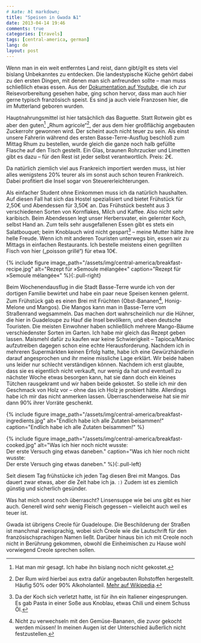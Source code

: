 ```yaml
---
# kate: hl markdown;
title: "Speisen in Gwada №1"
date: 2013-04-14 19:46
comments: true
categories: [travels]
tags: [central-america, german]
lang: de
layout: post
---
```


Wenn man in ein weit entferntes Land reist, dann gibt/gilt es stets viel bislang
Unbekanntes zu entdecken. Die landestypische Küche gehört dabei zu den ersten
Dingen, mit denen man sich anfreunden sollte – man muss schließlich etwas essen.
Aus der [Dokumentation auf Youtube][doku], die ich zur Reisevorbereitung
gesehen habe, ging schon hervor, dass man auch hier gerne typisch französisch
speist. Es sind ja auch viele Franzosen hier, die im Mutterland geboren wurden.

<!--more-->

Hauptnahrungsmittel ist hier tatsächlich das Baguette. Statt Rotwein gibt es
aber den guten[^1] „Rhum agricole“[^2], der aus dem hier großflächig angebauten
Zuckerrohr gewonnen wird. Der scheint auch nicht teuer zu sein. Als einst unsere
Fahrerin während des ersten Basse-Terre-Ausflug beschloß zum Mittag Rhum zu
bestellen, wurde gleich die ganze noch halb gefüllte Flasche auf den Tisch gestellt.
Ein Glas, braunen Rohrzucker und Limetten gibt es dazu – für den Rest ist jeder
selbst verantwortlich. Preis: 2€.

Da natürlich ziemlich viel aus Frankreich importiert werden muss,
ist hier alles wenigstens 20% teurer als im sonst auch schon teuren Frankreich.
Dabei profitiert die Insel sogar von Steuererleichterungen.

Als einfacher Student ohne Einkommen muss ich da natürlich haushalten. Auf diesen
Fall hat sich das Hostel spezialisiert und bietet Frühstück für 2,50€ und Abendessen
für 3,50€ an. Das Frühstück besteht aus 3 verschiedenen Sorten von Kornflakes,
Milch und Kaffee. Also nicht sehr karibisch. Beim Abendessen legt unser Herbersvater,
ein gelernter Koch, selbst Hand an. Zum teils sehr ausgefallenen Essen gibt es stets
ein Salatbouquet; beim Knoblauch wird nicht gespart[^4] – meine Mutter hätte ihre helle
Freude. Wenn ich mit anderen Touristen unterwegs bin, essen wir zu Mittags in einfachen
Restaurants. Ich bestelle meistens einen gegrillten Fisch von hier („poisson grillé“)
für etwa 10€.

{% include figure image_path="/assets/img/central-america/breakfast-recipe.jpg" alt="Rezept für »Semoule mélangée«" caption="Rezept für »Semoule mélangée«" %}{:.pull-right}

Beim Wochenendausflug in die Stadt Basse-Terre wurde ich von der dortigen Familie
bewirtet und habe ein paar neue Speisen kennen gelernt. Zum Frühstück gab es einen
Brei mit Früchten (Obst-Bananen[^3], Honig-Melone und Mangos). Die Mangos kann man
in Basse-Terre vom Straßenrand wegsammeln. Das machen dort wahrscheinlich nur die Hühner,
die hier in Guadeloupe zu Hauf die Insel bevölkern, und eben deutsche Touristen.
Die meisten Einwohner haben schließlich mehrere Mango-Bäume verschiedenster Sorten
im Garten. Ich habe mir gleich das Rezept geben lassen. Maismehl dafür zu kaufen
war keine Schwierigkeit – Tapioca/Manioc aufzutreiben dagegen schon eine echte
Herausforderung. Nachdem ich in mehreren Supermärkten keinen Erfolg hatte, habe
ich eine Gewürzhändlerin darauf angesprochen und ihr meine missliche Lage erklärt.
Wir beide haben uns leider nur schlecht verständigen können. Nachdem ich erst
glaubte, dass sie es eigentlich nicht verkauft, nur wenig da hat und eventuell zu nächster
Woche etwas besorgen kann, hat sie dann doch ein kleines Tütchen rausgekramt und wir
haben beide gekostet. So stelle ich mir den Geschmack von Holz vor – ohne das ich Holz
je probiert hätte. Allerdings habe ich mir das nicht anmerken lassen. Überraschenderweise
hat sie mir dann 90% ihrer Vorräte geschenkt.

{% include figure image_path="/assets/img/central-america/breakfast-ingredients.jpg" alt="Endlich habe ich alle Zutaten beisammen!" caption="Endlich habe ich alle Zutaten beisammen!" %}

{% include figure image_path="/assets/img/central-america/breakfast-cooked.jpg" alt="Was ich hier noch nicht wusste: <br/> Der erste Versuch ging etwas daneben." caption="Was ich hier noch nicht wusste: <br/> Der erste Versuch ging etwas daneben." %}{:.pull-left}

Seit diesem Tag frühstücke ich jeden Tag diesen Brei mit Mangos. Das dauert zwar
etwas, aber die Zeit habe ich ja. `:)` Zudem ist es ziemlich günstig und
sicherlich gesünder.

Was hat mich sonst noch überrascht? Linsensuppe wie bei uns gibt es hier auch.
Generell wird sehr wenig Fleisch gegessen – vielleicht auch weil es teuer ist.

Gwada ist übrigens Creole für Guadeloupe. Die Beschilderung der Straßen ist
manchmal zweisprachig, wobei sich Creole wie die Lautschrift für den
französischsprachigen Namen ließt. Darüber hinaus bin ich mit Creole noch nicht in
Berührung gekommen, obwohl die Einheimischen zu Hause wohl vorwiegend Creole
sprechen sollen.


[doku]: http://www.youtube.com/watch?v=NdCeNGib8fo "Guadeloupe Dokumentation auf Youtube"
[^1]: Hat man mir gesagt. Ich habe ihn bislang noch nicht gekostet.
[^2]: Der Rum wird hierbei aus extra dafür angebauten Rohstoffen hergestellt. Häufig 50% oder 90% Alkoholanteil. [Mehr auf Wikipedia](http://de.wikipedia.org/wiki/Rhum_agricole#Besonderheiten).
[^3]: Nicht zu verwechseln mit den Gemüse-Bananen, die zuvor gekocht werden müssen! In meinen Augen ist der Unterschied äußerlich nicht festzustellen.
[^4]: Da der Koch sich verletzt hatte, ist für ihn ein Italiener eingesprungen. Es gab Pasta in einer Soße aus Knoblau, etwas Chili und einem Schuss Öl.
